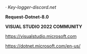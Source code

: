 *· Key-logger-discord.net*

**Request-Dotnet-8.0**

**VISUAL STUDIO 2022 COMMUNITY**

https://visualstudio.microsoft.com

https://dotnet.microsoft.com/en-us/

